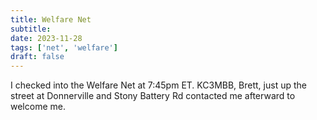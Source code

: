 ```yaml
---
title: Welfare Net
subtitle: 
date: 2023-11-28
tags: ['net', 'welfare']
draft: false
---
```


I checked into the Welfare Net at 7:45pm ET.
KC3MBB, Brett, 
just up the street at Donnerville and Stony Battery Rd
contacted me afterward to welcome me.
